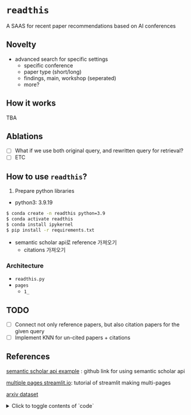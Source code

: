 # `readthis`
A SAAS for recent paper recommendations based on AI conferences


## Novelty
+ advanced search for specific settings
    + specific conference
    + paper type (short/long)
    + findings, main, workshop (seperated)
    + more?

## How it works

TBA


## Ablations

- [ ] What if we use both original query, and rewritten query for retrieval?
- [ ] ETC

## How to use `readthis`?

1. Prepare python libraries

- python3: 3.9.19
``` bash
$ conda create -n readthis python=3.9
$ conda activate readthis
$ conda install ipykernel
$ pip install -r requirements.txt
```


+ semantic scholar api로 reference 가져오기
  + citations 가져오기



### Architecture
- `readthis.py`
- `pages`
  - `1_`



## TODO
- [ ] Connect not only reference papers, but also citation papers for the given query
- [ ] Implement KNN for un-cited papers + citations

## References
[semantic scholar api example](https://github.com/allenai/s2-folks/tree/main/examples/python) : github link for using semantic scholar api

[multiple pages streamlit.io](https://docs.streamlit.io/get-started/tutorials/create-a-multipage-app): tutorial of streamlit making multi-pages


[arxiv dataset](https://www.kaggle.com/datasets/Cornell-University/arxiv?resource=download)



<details>
<summary>Click to toggle contents of `code`</summary>

```
CODE!
```
</details>